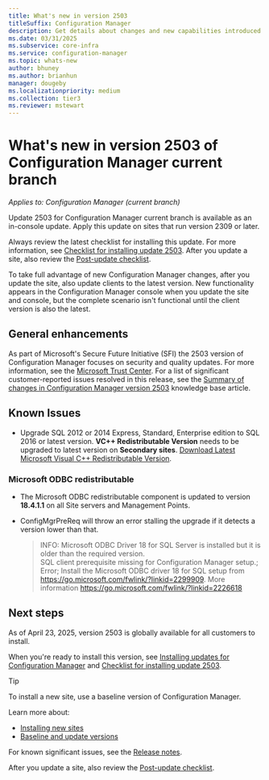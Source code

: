 ```yaml
---
title: What's new in version 2503
titleSuffix: Configuration Manager
description: Get details about changes and new capabilities introduced in version 2503 of Configuration Manager current branch.
ms.date: 03/31/2025
ms.subservice: core-infra
ms.service: configuration-manager
ms.topic: whats-new
author: bhuney
ms.author: brianhun
manager: dougeby
ms.localizationpriority: medium
ms.collection: tier3
ms.reviewer: mstewart
---
```


# What's new in version 2503 of Configuration Manager current branch

*Applies to: Configuration Manager (current branch)*

Update 2503 for Configuration Manager current branch is available as an in-console update. Apply this update on sites that run version 2309 or later.

Always review the latest checklist for installing this update. For more information, see [Checklist for installing update 2503](../../servers/manage/checklist-for-installing-update-2503.md). After you update a site, also review the [Post-update checklist](../../servers/manage/checklist-for-installing-update-2503.md#post-update-checklist).

To take full advantage of new Configuration Manager changes, after you update the site, also update clients to the latest version. New functionality appears in the Configuration Manager console when you update the site and console, but the complete scenario isn't functional until the client version is also the latest.

## General enhancements

As part of Microsoft's Secure Future Initiative (SFI) the 2503 version of Configuration Manager focuses on security and quality updates. For more information, see the [Microsoft Trust Center](https://www.microsoft.com/trust-center/security/secure-future-initiative).
For a list of significant customer-reported issues resolved in this release, see the [Summary of changes in Configuration Manager version 2503](../../../hotfix/2503/31909343.md) knowledge base article.


## Known Issues

 - Upgrade SQL 2012 or 2014 Express, Standard, Enterprise edition to SQL 2016 or latest version. **VC++ Redistributable Version** needs to be upgraded to latest version on **Secondary sites**. [Download Latest Microsoft Visual C++ Redistributable Version](https://aka.ms/vs/17/release/vc_redist.x64.exe).

### Microsoft ODBC redistributable
 - The Microsoft ODBC redistributable component is updated to version **18.4.1.1** on all Site servers and Management Points.
 - ConfigMgrPreReq will throw an error stalling the upgrade if it detects a version lower than that.
    
    > INFO: Microsoft ODBC Driver 18 for SQL Server is installed but it is older than the required version.  
    > SQL client prerequisite missing for Configuration Manager setup.;    Error;    Install the Microsoft ODBC driver 18 for SQL setup from https://go.microsoft.com/fwlink/?linkid=2299909. More information https://go.microsoft.com/fwlink/?linkid=2226618


<!-- ## Deprecated features

Learn about support changes before they're implemented in [removed and deprecated items](deprecated/removed-and-deprecated.md).

 - MDT Integration with CM and Standalone is no longer supported with Configuration Manager deprecation first announced in December 2024 and planned end of support the first release after Oct 10, 2025. Customers should remove MDT Task sequence steps, followed by removing MDT integration, to avoid TS corruption and modification failures.

For more information, see [Removed and deprecated features for Configuration Manager.](deprecated/removed-and-deprecated-cmfeatures.md). -->

## Next steps
<!-- At this time, version 2503 is released for the early update ring. To install this update, you need to opt in. For more information, see [Early update ring](../../servers/manage/checklist-for-installing-update-2503.md#early-update-ring). -->

As of April 23, 2025, version 2503 is globally available for all customers to install.

When you're ready to install this version, see [Installing updates for Configuration Manager](../../servers/manage/updates.md) and [Checklist for installing update 2503](../../servers/manage/checklist-for-installing-update-2503.md).


> [!TIP]
> To install a new site, use a baseline version of Configuration Manager.
>
> Learn more about:
>
> - [Installing new sites](../../servers/deploy/install/installing-sites.md)
> - [Baseline and update versions](../../servers/manage/updates.md#bkmk_Baselines)

For known significant issues, see the [Release notes](../../servers/deploy/install/release-notes.md).

After you update a site, also review the [Post-update checklist](../../servers/manage/checklist-for-installing-update-2503.md#post-update-checklist).
